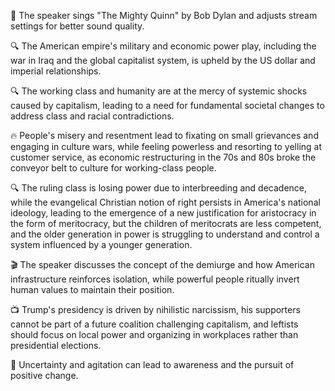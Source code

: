 🎤 The speaker sings "The Mighty Quinn" by Bob Dylan and adjusts stream settings for better sound quality.

🔍 The American empire's military and economic power play, including the war in Iraq and the global capitalist system, is upheld by the US dollar and imperial relationships.

🔍 The working class and humanity are at the mercy of systemic shocks caused by capitalism, leading to a need for fundamental societal changes to address class and racial contradictions.

🔥 People's misery and resentment lead to fixating on small grievances and engaging in culture wars, while feeling powerless and resorting to yelling at customer service, as economic restructuring in the 70s and 80s broke the conveyor belt to culture for working-class people.

🔍 The ruling class is losing power due to interbreeding and decadence, while the evangelical Christian notion of right persists in America's national ideology, leading to the emergence of a new justification for aristocracy in the form of meritocracy, but the children of meritocrats are less competent, and the older generation in power is struggling to understand and control a system influenced by a younger generation.

🎬 The speaker discusses the concept of the demiurge and how American infrastructure reinforces isolation, while powerful people ritually invert human values to maintain their position.

📺 Trump's presidency is driven by nihilistic narcissism, his supporters cannot be part of a future coalition challenging capitalism, and leftists should focus on local power and organizing in workplaces rather than presidential elections.

🎥 Uncertainty and agitation can lead to awareness and the pursuit of positive change.

